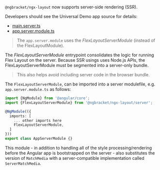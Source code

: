 `@ngbracket/ngx-layout` now supports server-side rendering (SSR).

Developers should see the Universal Demo app source for details:

- [main.server.ts](https://github.com/ngbracket/ngx-layout/blob/95a6e83bc9ce67a218d0b14e994ad41229b3ee75/src/apps/universal-app/src/main.server.ts)
- [app.server.module.ts](https://github.com/ngbracket/ngx-layout/blob/95a6e83bc9ce67a218d0b14e994ad41229b3ee75/src/apps/universal-app/src/app/app.server.module.ts)

> The `app.server.module` uses the _FlexLayoutServerModule_ (instead of the FlexLayoutModule).

The _FlexLayoutServerModule_ entrypoint consolidates the logic for running Flex Layout on the server. Because SSR usings uses Node.js APIs, the FlexLayoutServerModule must be segmented into a server-only bundle.

> This also helps avoid including server code in the browser bundle.

The `FlexLayoutServerModule`, can be imported into a server modulefile, e.g. `app.server.module.ts` as follows:

```typescript
import {NgModule} from '@angular/core';
import {FlexLayoutServerModule} from '@ngbracket/ngx-layout/server';

@NgModule(({
  imports: [
    ... other imports here
    FlexLayoutServerModule,
  ]
}))
export class AppServerModule {}
```

This module - in addition to handling all of the style processing/rendering before the Angular app is
bootstrapped on the server - also substitutes the version of `MatchMedia` with a server-compatible
implementation called `ServerMatchMedia`.
